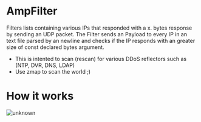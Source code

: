# AmpFilter
Filters lists containing various IPs that responded with a x. bytes response by sending an UDP packet. The Filter sends an Payload to every IP in an text file parsed by an newline and checks if the IP responds with an greater size of const declared bytes argument.

- This is intented to scan (rescan) for various DDoS reflectors such as (NTP, DVR, DNS, LDAP)
- Use zmap to scan the world ;)

# How it works
![unknown](https://user-images.githubusercontent.com/65712074/156186925-99709688-05ad-41f0-a06e-57ffbdaea5b1.png)
